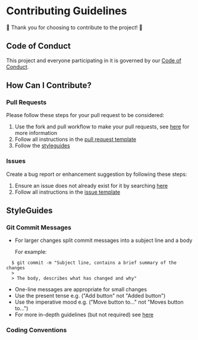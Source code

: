 # Contributing Guidelines

:tada: Thank you for choosing to contribute to the project! :tada:

## Code of Conduct

This project and everyone participating in it is governed by our [Code of Conduct](./.github/code_of_conduct.md).

## How Can I Contribute?

### Pull Requests

Please follow these steps for your pull request to be considered:

1. Use the fork and pull workflow to make your pull requests, see [here](https://gist.github.com/Chaser324/ce0505fbed06b947d962) for more information
2. Follow all instructions in the [pull request template](./.github/pull_request_template.md)
3. Follow the [styleguides](#styleguides)

### Issues

Create a bug report or enhancement suggestion by following these steps:

1. Ensure an issue does not already exist for it by searching [here](https://github.com/softeng-701-group-5/softeng-701-assignment-1/issues?q=is%3Aissue)
2. Follow all instructions in the [issue template](./.github/issue_template.md)

## StyleGuides

### Git Commit Messages

- For larger changes split commit messages into a subject line and a body

  For example:

```
  $ git commit -m "Subject line, contains a brief summary of the changes
  >
  > The body, describes what has changed and why"
```

- One-line messages are appropriate for small changes
- Use the present tense e.g. ("Add button" not "Added button")
- Use the imperative mood e.g. ("Move button to..." not "Moves button to...")
- For more in-depth guidelines (but not required) see [here](https://chris.beams.io/posts/git-commit/)

### Coding Conventions

<!-- TODO: Depends on tech stack or if we are going to use any linters>

